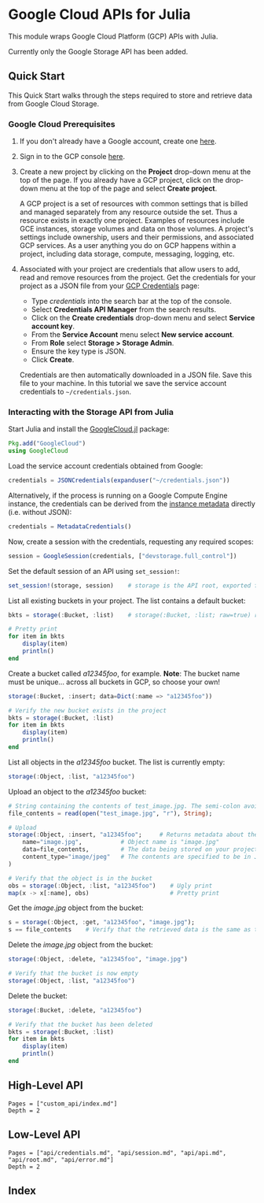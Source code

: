 # Google Cloud APIs for Julia

This module wraps Google Cloud Platform (GCP) APIs with Julia.

Currently only the Google Storage API has been added.

## Quick Start

This Quick Start walks through the steps required to store and retrieve data from Google Cloud Storage.

### Google Cloud Prerequisites

1. If you don't already have a Google account, create one [here](https://accounts.google.com/SignUp?hl=en).

2. Sign in to the GCP console [here](https://console.cloud.google.com/).

3. Create a new project by clicking on the **Project** drop-down menu at the
   top of the page. If you already have a GCP project, click on the drop-down
   menu at the top of the page and select **Create project**.

    A GCP project is a set of resources with common settings that is billed and
    managed separately from any resource outside the set. Thus a resource
    exists in exactly one project. Examples of resources include GCE instances,
    storage volumes and data on those volumes. A project's settings include
    ownership, users and their permissions, and associated GCP services. As a
    user anything you do on GCP happens within a project, including data
    storage, compute, messaging, logging, etc.


4. Associated with your project are credentials that allow users to add, read
   and remove resources from the project. Get the credentials for your project
   as a JSON file from your [GCP Credentials](https://console.cloud.google.com/apis/credentials)
   page:

    - Type _credentials_ into the search bar at the top of the console.
    - Select **Credentials API Manager** from the search results.
    - Click on the **Create credentials** drop-down menu and select **Service account key**.
    - From the **Service Account** menu select **New service account**.
    - From **Role** select **Storage > Storage Admin**.
    - Ensure the key type is JSON.
    - Click **Create**.

    Credentials are then automatically downloaded in a JSON file. Save this file to your machine. In this tutorial we save the service account credentials to `~/credentials.json`.

### Interacting with the Storage API from Julia

Start Julia and install the [GoogleCloud.jl](https://github.com/joshbode/GoogleCloud.jl) package:

```julia
Pkg.add("GoogleCloud")
using GoogleCloud
```

Load the service account credentials obtained from Google:

```julia
credentials = JSONCredentials(expanduser("~/credentials.json"))
```

Alternatively, if the process is running on a Google Compute Engine instance,
the credentials can be derived from the [instance metadata](https://cloud.google.com/compute/docs/storing-retrieving-metadata)
directly (i.e. without JSON):

```julia
credentials = MetadataCredentials()
```

Now, create a session with the credentials, requesting any required scopes:

```julia
session = GoogleSession(credentials, ["devstorage.full_control"])
```

Set the default session of an API using `set_session!`:

```julia
set_session!(storage, session)    # storage is the API root, exported from GoogleCloud.jl
```

List all existing buckets in your project. The list contains a default bucket:

```julia
bkts = storage(:Bucket, :list)    # storage(:Bucket, :list; raw=true) returns addition information

# Pretty print
for item in bkts
    display(item)
    println()
end
```

Create a bucket called _a12345foo_, for example. **Note**: The bucket name must
be unique... across all buckets in GCP, so choose your own!

```julia
storage(:Bucket, :insert; data=Dict(:name => "a12345foo"))

# Verify the new bucket exists in the project
bkts = storage(:Bucket, :list)
for item in bkts
    display(item)
    println()
end
```

List all objects in the _a12345foo_ bucket. The list is currently empty:

```julia
storage(:Object, :list, "a12345foo")
```

Upload an object to the _a12345foo_ bucket:

```julia
# String containing the contents of test_image.jpg. The semi-colon avoids an error caused by printing the returned value.
file_contents = read(open("test_image.jpg", "r"), String);

# Upload
storage(:Object, :insert, "a12345foo";     # Returns metadata about the object
    name="image.jpg",           # Object name is "image.jpg"
    data=file_contents,         # The data being stored on your project
    content_type="image/jpeg"   # The contents are specified to be in JPEG format
)

# Verify that the object is in the bucket
obs = storage(:Object, :list, "a12345foo")    # Ugly print
map(x -> x[:name], obs)                       # Pretty print
```

Get the _image.jpg_ object from the bucket:

```julia
s = storage(:Object, :get, "a12345foo", "image.jpg");
s == file_contents    # Verify that the retrieved data is the same as that originally posted
```

Delete the _image.jpg_ object from the bucket:

```julia
storage(:Object, :delete, "a12345foo", "image.jpg")

# Verify that the bucket is now empty
storage(:Object, :list, "a12345foo")
```

Delete the bucket:

```julia
storage(:Bucket, :delete, "a12345foo")

# Verify that the bucket has been deleted
bkts = storage(:Bucket, :list)
for item in bkts
    display(item)
    println()
end
```

## High-Level API
```@contents
Pages = ["custom_api/index.md"]
Depth = 2
```

## Low-Level API
```@contents
Pages = ["api/credentials.md", "api/session.md", "api/api.md", "api/root.md", "api/error.md"]
Depth = 2
```

## Index
```@index
```
